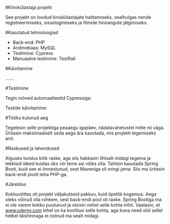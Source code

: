 #Kinokülastaja projekt

See projekt on loodud kinokülastajate haldamiseks, sealhulgas nende registreerimiseks, sisselogimiseks ja filmide hinnangute jälgimiseks.


#Kasutatud tehnoloogiad

* Back-end: PHP
* Andmebaas: MySQL
* Testimine: Cypress
* Manuaalne testimine: TestRail 


#Käivitamine

.......


#Testimine

Tegin mõned automaattestid Cypressiga:





Testide käivitamine:






#Tööks kulunud aeg

Tegelesin selle projektiga peaaegu igapäev, nädalavahetustel mitte nii väga. Üritasin maksimaalselt seda aega ära kasutada, mis projekti tegemiseks anti. 



#Raskused ja lahendused

Alguses tundus kõik raske, aga siis hakkasin lihtsalt midagi tegema ja tekkisid ideed kuidas üks või teine asi võiks olla.
Tahtsin kasutada Spring Booti, kuid see ei õnnestunud, sest Maveniga oli mingi jama. Siis ma üritasin back-endi poolt teha PHP-ga.

#Järeldus

Kokkuvõttes oli projekt väljakutseid pakkuv, kuid õpetlik kogemus. Aega oleks võinud olla rohkem, sest back-endi pool oli raske. Spring Bootiga ma ei ole varem kokku puutunud ja otsisin netist selle kohta infot. Vaatasin, et www.udemy.com lehel on ka koolitusi selle kohta, aga kuna need olid sellel hetkel täishinnaga ei ostnud ma sealt midagi.
